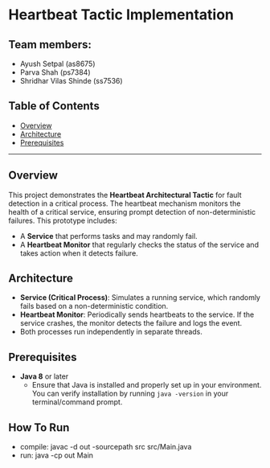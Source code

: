 # Heartbeat Tactic Implementation
## Team members:
- Ayush Setpal (as8675)
- Parva Shah (ps7384)
- Shridhar Vilas Shinde (ss7536)

## Table of Contents
- [Overview](#overview)
- [Architecture](#architecture)
- [Prerequisites](#prerequisites)

---

## Overview
This project demonstrates the **Heartbeat Architectural Tactic** for fault detection in a critical process. The heartbeat mechanism monitors the health of a critical service, ensuring prompt detection of non-deterministic failures. This prototype includes:
- A **Service** that performs tasks and may randomly fail.
- A **Heartbeat Monitor** that regularly checks the status of the service and takes action when it detects failure.

## Architecture
- **Service (Critical Process)**: Simulates a running service, which randomly fails based on a non-deterministic condition.
- **Heartbeat Monitor**: Periodically sends heartbeats to the service. If the service crashes, the monitor detects the failure and logs the event.
- Both processes run independently in separate threads.

## Prerequisites
- **Java 8** or later
  - Ensure that Java is installed and properly set up in your environment. You can verify installation by running `java -version` in your terminal/command prompt.

## How To Run

- compile: javac -d out -sourcepath src src/Main.java
- run: java -cp out Main
